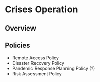# Crises Operation

## Overview

## Policies

- Remote Access Policy
- Disaster Recovery Policy
- Pandemic Response Planning Policy (?)
- Risk Assessment Policy

